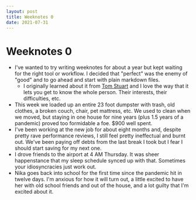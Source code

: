 ```yaml
---
layout: post
title: Weeknotes 0
date: 2021-07-31
---
```

# Weeknotes 0

* I've wanted to try writing weeknotes for about a year but kept waiting for the right tool or workflow. I decided that "perfect" was the enemy of "good" and to go ahead and start with plain markdown files.
  * I originally learned about it from [Tom Stuart](https://tomstu.art/weeknotes-0-collectively-meaningless) and I love the way that it lets you get to know the whole person. Their interests, their difficulties, etc.
* This week we loaded up an entire 23 foot dumpster with trash, old clothes, a broken couch, chair, pet mattress, etc. We used to clean when we moved, but staying in one house for nine years (plus 1.5 years of a pandemic) proved too formidable a foe. $900 well spent.
* I've been working at the new job for about eight months and, despite pretty rave performance reviews, I still feel pretty ineffectual and burnt out. We've been paying off debts from the last break I took but I fear I should start saving for my next one.
* I drove friends to the airport at 4 AM Thursday. It was sheer happenstance that my sleep schedule synced up with that. Sometimes your idiosyncracies just work out.
* Nika goes back into school for the first time since the pandemic hit in twelve days. I'm anxious for how it will turn out, a little excited to have her with old school friends and out of the house, and a lot guilty that I'm excited about it.
